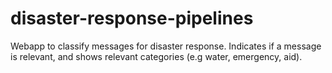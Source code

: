 # disaster-response-pipelines
Webapp to classify messages for disaster response. Indicates if a message is relevant, and shows relevant categories (e.g water, emergency, aid).
